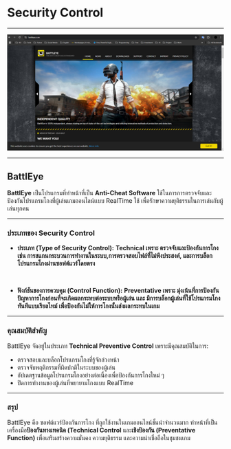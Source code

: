 # **Security Control**

---

![BattlEye](Image/security-control.png)

---

## **BattlEye**

**BattlEye** เป็นโปรแกรมที่ทำหน้าที่เป็น **Anti-Cheat Software** ใช้ในการการตรวจจับและป้องกันโปรแกรมโกงที่ผู้เล่นเกมออนไลน์เเบบ RealTime ใช้ เพื่อรักษาความยุติธรรมในการเล่นกับผู้เล่นทุกคน

---

### **ประเภทของ Security Control**

- **ประเภท (Type of Security Control):** **Technical เพราะ ตรวจจับและป้องกันการโกง เช่น การสแกนกระบวนการทำงานในระบบ,การตรวจสอบไฟล์ที่ไม่พึงประสงค์, และการบล็อกโปรแกรมโกงผ่านซอฟต์แวร์โดยตรง**
<br>

- **ฟังก์ชันของการควบคุม (Control Function):** **Preventative เพราะ มุ่งเน้นที่การป้องกันปัญหาการโกงก่อนที่จะเกิดผลกระทบต่อระบบหรือผู้เล่น เเละ มีการบล็อกผู้เล่นที่ใช้โปรแกรมโกงทันทีแบบเรียลไทม์ เพื่อป้องกันไม่ให้การโกงนั้นส่งผลกระทบในเกม**  

---

### **คุณสมบัติสำคัญ**

BattlEye จัดอยู่ในประเภท **Technical Preventive Control** เพราะมีคุณสมบัติในการ:  
- ตรวจสอบและบล็อกโปรแกรมโกงที่รู้จักล่วงหน้า 
- ตรวจจับพฤติกรรมที่ผิดปกติในระบบของผู้เล่น  
- อัปเดตฐานข้อมูลโปรแกรมโกงอย่างต่อเนื่องเพื่อป้องกันการโกงใหม่ ๆ
- ปิดการทำงานของผู้เล่นที่พยายามโกงแบบ RealTime

---

### **สรุป**

BattlEye คือ ซอฟต์แวร์ป้องกันการโกง ที่ถูกใช้งานในเกมออนไลน์ชั้นนำจำนวนมาก ทำหน้าที่เป็นเครื่องมือ**ป้องกันทางเทคนิค (Technical Control** และ**เชิงป้องกัน (Preventative Function)** เพื่อเสริมสร้างความมั่นคง ความยุติธรรม และความน่าเชื่อถือในชุมชนเกม
